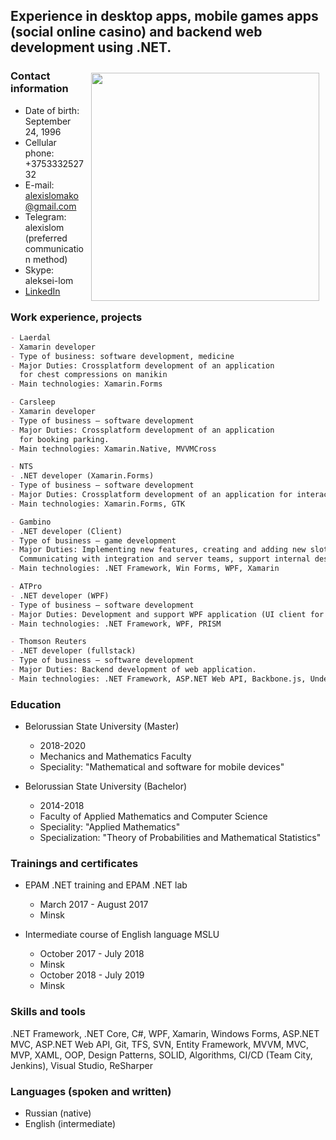## Experience in desktop apps, mobile games apps (social online casino) and backend web development using .NET.

<img src="https://user-images.githubusercontent.com/14113859/63166133-27cca200-c036-11e9-8896-dc441bce7f27.jpg" align="right" width="365" hspace="10" vspace="10">

### Contact information

- Date of birth: September 24, 1996
- Cellular phone: +375333252732
- E-mail: alexislomako@gmail.com
- Telegram: alexislom (preferred communication method)
- Skype: aleksei-lom
- [LinkedIn](https://www.linkedin.com/in/aliaksei-lamaka/)

### Work experience, projects

```markdown
- Laerdal
- Xamarin developer
- Type of business: software development, medicine
- Major Duties: Crossplatform development of an application
  for chest compressions on manikin
- Main technologies: Xamarin.Forms
```

```markdown
- Carsleep
- Xamarin developer
- Type of business – software development
- Major Duties: Crossplatform development of an application
  for booking parking.
- Main technologies: Xamarin.Native, MVVMCross
```

```markdown
- NTS
- .NET developer (Xamarin.Forms)
- Type of business – software development
- Major Duties: Crossplatform development of an application for interacting with cash registers for Windows, Linux and Android platforms.
- Main technologies: Xamarin.Forms, GTK
```

```markdown
- Gambino
- .NET developer (Client)
- Type of business – game development
- Major Duties: Implementing new features, creating and adding new slots, bug fixing.
  Communicating with integration and server teams, support internal desktop tools.
- Main technologies: .NET Framework, Win Forms, WPF, Xamarin
```

```markdown
- ATPro
- .NET developer (WPF)
- Type of business – software development
- Major Duties: Development and support WPF application (UI client for trading)
- Main technologies: .NET Framework, WPF, PRISM
```

```markdown
- Thomson Reuters
- .NET developer (fullstack)
- Type of business – software development
- Major Duties: Backend development of web application.
- Main technologies: .NET Framework, ASP.NET Web API, Backbone.js, Undescore.js, JQuery
```

### Education

* Belorussian State University (Master)
  - 2018-2020
  - Mechanics and Mathematics Faculty
  - Speciality: "Mathematical and software for mobile devices"
  
* Belorussian State University (Bachelor)
  - 2014-2018
  - Faculty of Applied Mathematics and Computer Science
  - Speciality: "Applied Mathematics"
  - Specialization: "Theory of Probabilities and Mathematical Statistics"

### Trainings and certificates
* EPAM .NET training and EPAM .NET lab
  - March 2017 - August 2017
  - Minsk

* Intermediate course of English language MSLU
  - October 2017 - July 2018
  - Minsk
  - October 2018 - July 2019
  - Minsk

### Skills and tools
  .NET Framework, .NET Core, C#, WPF, Xamarin, Windows Forms, ASP.NET MVC, ASP.NET Web API, Git, TFS, SVN, Entity Framework, MVVM, MVC, MVP, XAML, OOP, Design Patterns, SOLID, Algorithms, CI/CD (Team City, Jenkins), Visual Studio, ReSharper

### Languages (spoken and written)

* Russian (native)
* English (intermediate)
